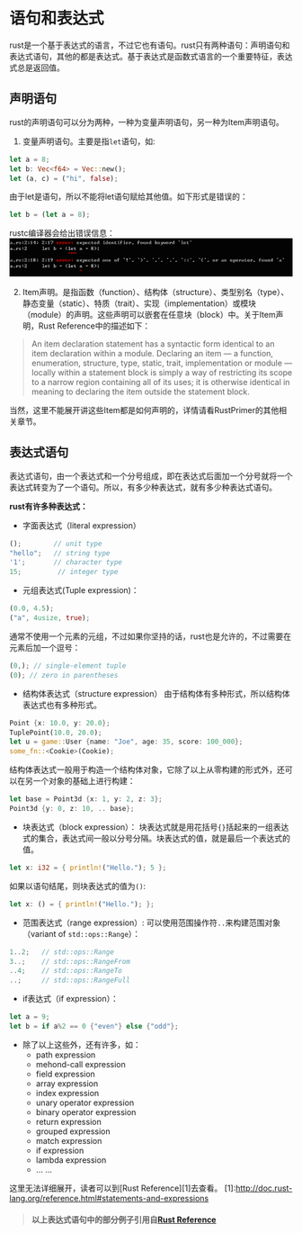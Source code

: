 # 语句和表达式
  rust是一个基于表达式的语言，不过它也有语句。rust只有两种语句：声明语句和表达式语句，其他的都是表达式。基于表达式是函数式语言的一个重要特征，表达式总是返回值。

## 声明语句
  rust的声明语句可以分为两种，一种为变量声明语句，另一种为Item声明语句。
  1. 变量声明语句。主要是指`let`语句，如:
  ```rust
  let a = 8;
  let b: Vec<f64> = Vec::new();
  let (a, c) = ("hi", false);
  ```
  由于let是语句，所以不能将let语句赋给其他值。如下形式是错误的：
  ```rust
  let b = (let a = 8);
  ```
  rustc编译器会给出错误信息：![error](../image/function-statement-expression.png)

  2. Item声明。是指函数（function）、结构体（structure）、类型别名（type）、静态变量（static）、特质（trait）、实现（implementation）或模块（module）的声明。这些声明可以嵌套在任意块（block）中。关于Item声明，Rust Reference中的描述如下：
  > An item declaration statement has a syntactic form identical to an item declaration within a module. Declaring an item — a function, enumeration, structure, type, static, trait, implementation or module — locally within a statement block is simply a way of restricting its scope to a narrow region containing all of its uses; it is otherwise identical in meaning to declaring the item outside the statement block.

  当然，这里不能展开讲这些Item都是如何声明的，详情请看RustPrimer的其他相关章节。

## 表达式语句
  表达式语句，由一个表达式和一个分号组成，即在表达式后面加一个分号就将一个表达式转变为了一个语句。所以，有多少种表达式，就有多少种表达式语句。

  __rust有许多种表达式：__
  * 字面表达式（literal expression）
  ```rust
  ();        // unit type
  "hello";   // string type
  '1';       // character type
  15;         // integer type
  ```

  * 元组表达式(Tuple expression)：
  ```rust
  (0.0, 4.5);
  ("a", 4usize, true);
  ```
  通常不使用一个元素的元组，不过如果你坚持的话，rust也是允许的，不过需要在元素后加一个逗号：
  ```rust
  (0,); // single-element tuple
  (0); // zero in parentheses
  ```

  * 结构体表达式（structure expression）
  由于结构体有多种形式，所以结构体表达式也有多种形式。
  ```rust
  Point {x: 10.0, y: 20.0};
  TuplePoint(10.0, 20.0);
  let u = game::User {name: "Joe", age: 35, score: 100_000};
  some_fn::<Cookie>(Cookie);
  ```
  结构体表达式一般用于构造一个结构体对象，它除了以上从零构建的形式外，还可以在另一个对象的基础上进行构建：
  ```rust
  let base = Point3d {x: 1, y: 2, z: 3};
  Point3d {y: 0, z: 10, .. base};
  ```

  * 块表达式（block expression）：
  块表达式就是用花括号`{}`括起来的一组表达式的集合，表达式间一般以分号分隔。块表达式的值，就是最后一个表达式的值。
  ```rust
  let x: i32 = { println!("Hello."); 5 };
  ```
  如果以语句结尾，则块表达式的值为`()`:
  ```rust
  let x: () = { println!("Hello."); };
  ```

  * 范围表达式（range expression）:
  可以使用范围操作符`..`来构建范围对象（variant of `std::ops::Range`）：
  ```rust
  1..2;   // std::ops::Range
  3..;    // std::ops::RangeFrom
  ..4;    // std::ops::RangeTo
  ..;     // std::ops::RangeFull
  ```

  * if表达式（if expression）：
  ```rust
  let a = 9;
  let b = if a%2 == 0 {"even"} else {"odd"};
  ```

  * 除了以上这些外，还有许多，如：
    + path expression
    + mehond-call expression
    + field expression
    + array expression
    + index expression
    + unary operator expression
    + binary operator expression
    + return expression
    + grouped expression
    + match expression
    + if expression
    + lambda expression
    + ... ...

  这里无法详细展开，读者可以到[Rust Reference][1]去查看。
  [1]:http://doc.rust-lang.org/reference.html#statements-and-expressions

> #### 以上表达式语句中的部分例子引用自[Rust Reference][ref]
  [ref]:http://doc.rust-lang.org/reference.html
